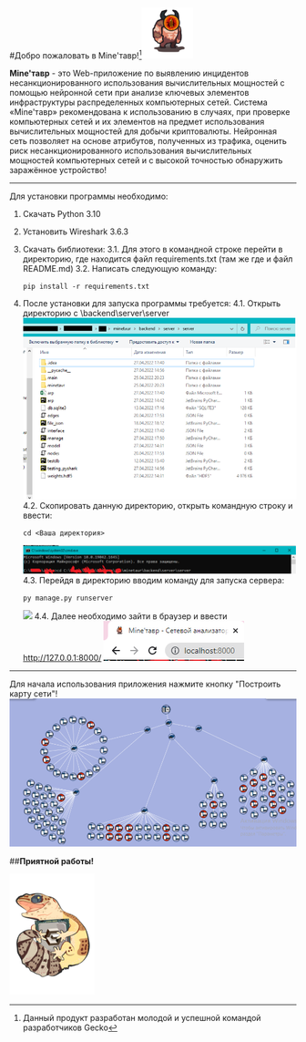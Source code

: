 #Добро пожаловать в Mine'тавр![^1]<img src="mine%D1%82%D0%B0%D0%B2%D0%B0%D1%805.svg" width="90"/>

__Mine'тавр__ - это Web-приложение по выявлению инцидентов несанкционированного использования вычислительных мощностей c помощью нейронной сети при анализе ключевых элементов инфраструктуры распределенных компьютерных сетей.
Система «Mine'тавр» рекомендована к использованию в случаях, при проверке компьютерных сетей и их элементов на предмет использования вычислительных мощностей для добычи криптовалюты.
Нейронная сеть позволяет на основе атрибутов, полученных из трафика, оценить риск несанкционированного использования вычислительных мощностей компьютерных сетей и с высокой точностью обнаружить заражённое устройство!
_____
Для установки программы необходимо:
1. Скачать Python 3.10
2. Установить Wireshark 3.6.3
3. Скачать библиотеки:
    3.1. Для этого в командной строке перейти в директорию, где находится файл requirements.txt (там же где и файл README.md)
    3.2. Написать следующую команду:
    ```
    pip install -r requirements.txt
    ```

4. После установки для запуска программы требуется:
    4.1. Открыть директорию с \backend\server\server
    ![](Безымянный.png)
    4.2. Скопировать данную директорию, открыть командную строку и ввести:
    ```
    cd <Ваша директория>
    ```
    ![](cd.png)
    4.3. Перейдя в директорию вводим команду для запуска сервера:
    ```
    py manage.py runserver
    ```
    ![](py....png)
    4.4. Далее необходимо зайти в браузер и ввести http://127.0.0.1:8000/
    ![](loc.png)
____
Для начала использования приложения нажмите кнопку "Построить карту сети"!
![](%D0%BB%D0%BE%D0%BA%D0%B0%D0%BB%D0%BA%D0%B0%D1%80%D1%82%D0%B0.png)

##__Приятной работы!__

[^1]: Данный продукт разработан молодой и успешной командой разработчиков Gecko
<img src="логотип gecko.svg" alt="drawing" width="150"/>
